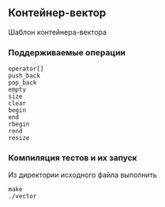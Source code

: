 ## Контейнер-вектор

Шаблон контейнера-вектора

### Поддерживаемые операции

    operator[]
    push_back
    pop_back
    empty
    size
    clear
    begin
    end
    rbegin
    rend
    resize


### Компиляция тестов и их запуск

Из директории исходного файла выполнить

    make
    ./vector
